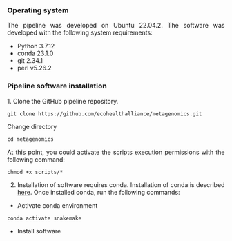 ### Operating system
<p align="justify">
The pipeline was developed on Ubuntu 22.04.2. The software was developed with the following system requirements:
 </p>

- Python 3.7.12
- conda 23.1.0
- git 2.34.1
- perl v5.26.2

### Pipeline software installation

<p align="justify">
1. Clone the GitHub pipeline repository.
</p>

```
git clone https://github.com/ecohealthalliance/metagenomics.git

```
<p align="justify">
Change directory
</p>

```
cd metagenomics

```
<p align="justify">
At this point, you could activate the scripts execution permissions with the following command:
</p>

```
chmod +x scripts/*

```
 
2. Installation of software requires conda. Installation of conda is described [here](https://docs.conda.io/projects/conda/en/latest/user-guide/install/index.html). Once installed conda, run the following commands: 

- Activate conda environment

```
conda activate snakemake

```




- Install software

```


```

